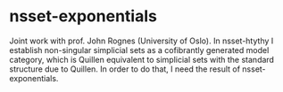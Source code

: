 # nsset-exponentials
Joint work with prof. John Rognes (University of Oslo). In nsset-htythy I establish non-singular simplicial sets as a cofibrantly generated model category, which is Quillen equivalent to simplicial sets with the standard structure due to Quillen. In order to do that, I need the result of nsset-exponentials.
